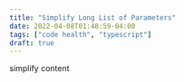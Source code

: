 ```yaml
---
title: "Simplify Long List of Parameters"
date: 2022-04-08T01:48:59-04:00
tags: ["code health", "typescript"]
draft: true
---
```


simplify content
